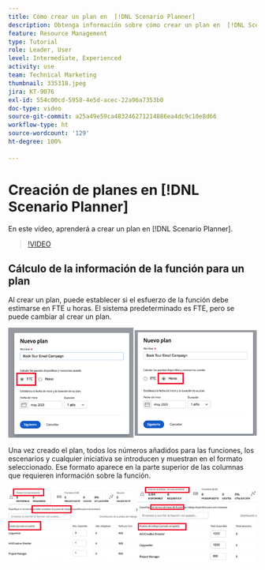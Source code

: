 ```yaml
---
title: Cómo crear un plan en  [!DNL Scenario Planner]
description: Obtenga información sobre cómo crear un plan en  [!DNL Scenario Planner].
feature: Resource Management
type: Tutorial
role: Leader, User
level: Intermediate, Experienced
activity: use
team: Technical Marketing
thumbnail: 335318.jpeg
jira: KT-9076
exl-id: 554c00cd-5958-4e5d-acec-22a96a7353b0
doc-type: video
source-git-commit: a25a49e59ca483246271214886ea4dc9c10e8d66
workflow-type: ht
source-wordcount: '129'
ht-degree: 100%

---
```


# Creación de planes en [!DNL Scenario Planner]

En este vídeo, aprenderá a crear un plan en [!DNL Scenario Planner].

>[!VIDEO](https://video.tv.adobe.com/v/335318/?quality=12&learn=on)

## Cálculo de la información de la función para un plan

Al crear un plan, puede establecer si el esfuerzo de la función debe estimarse en FTE u horas. El sistema predeterminado es FTE, pero se puede cambiar al crear un plan.

![Seleccione [!UICONTROL FTE] u [!UICONTROL Horas] en la ventana [!UICONTROL Nuevo plan]](assets/scenario-planner-1.png)

Una vez creado el plan, todos los números añadidos para las funciones, los escenarios y cualquier iniciativa se introducen y muestran en el formato seleccionado. Ese formato aparece en la parte superior de las columnas que requieren información sobre la función.

![Vista de información en [!UICONTROL FTE] u [!UICONTROL Horas] en [!DNL Scenario Planner]](assets/scenario-planner-2.png)
